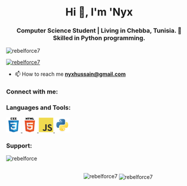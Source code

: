 <h1 align="center">Hi 👋, I'm 'Nyx</h1>
<h3 align="center">Computer Science Student | Living in Chebba, Tunisia.   🐍 Skilled in Python programming.</h3>

<p align="left"> <img src="https://komarev.com/ghpvc/?username=rebelforce7&label=Profile%20views&color=0e75b6&style=flat" alt="rebelforce7" /> </p>

<p align="left"> <a href="https://github.com/ryo-ma/github-profile-trophy"><img src="https://github-profile-trophy.vercel.app/?username=rebelforce7" alt="rebelforce7" /></a> </p>

- 📫 How to reach me **nyxhussain@gmail.com**

<h3 align="left">Connect with me:</h3>
<p align="left">
</p>

<h3 align="left">Languages and Tools:</h3>
<p align="left"> <a href="https://www.w3schools.com/css/" target="_blank" rel="noreferrer"> <img src="https://raw.githubusercontent.com/devicons/devicon/master/icons/css3/css3-original-wordmark.svg" alt="css3" width="40" height="40"/> </a> <a href="https://www.w3.org/html/" target="_blank" rel="noreferrer"> <img src="https://raw.githubusercontent.com/devicons/devicon/master/icons/html5/html5-original-wordmark.svg" alt="html5" width="40" height="40"/> </a> <a href="https://developer.mozilla.org/en-US/docs/Web/JavaScript" target="_blank" rel="noreferrer"> <img src="https://raw.githubusercontent.com/devicons/devicon/master/icons/javascript/javascript-original.svg" alt="javascript" width="40" height="40"/> </a> <a href="https://www.python.org" target="_blank" rel="noreferrer"> <img src="https://raw.githubusercontent.com/devicons/devicon/master/icons/python/python-original.svg" alt="python" width="40" height="40"/> </a> </p>

<h3 align="left">Support:</h3>
<p><a href="https://www.buymeacoffee.com/rebelforce"> <img align="left" src="https://cdn.buymeacoffee.com/buttons/v2/default-yellow.png" height="50" width="210" alt="rebelforce" /></a></p><br><br>

<p><img align="left" src="https://github-readme-stats.vercel.app/api/top-langs?username=rebelforce7&show_icons=true&locale=en&layout=compact" alt="rebelforce7" /></p>

<p>&nbsp;<img align="center" src="https://github-readme-stats.vercel.app/api?username=rebelforce7&show_icons=true&locale=en" alt="rebelforce7" /></p>
